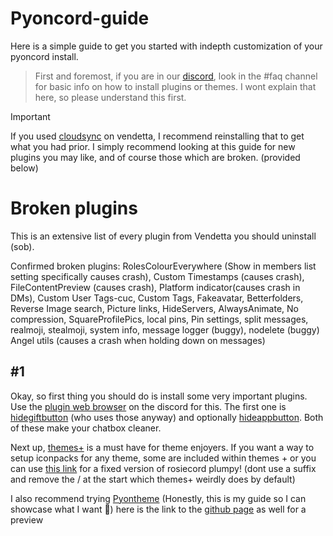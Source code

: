 # Pyoncord-guide
Here is a simple guide to get you started with indepth customization of your pyoncord install.  

> First and foremost, if you are in our [discord](https://discord.gg/pyoncord), look in the #faq channel for basic info on how to install plugins or themes. I wont explain that here, so please understand this first.

> [!IMPORTANT]
> If you used [cloudsync](https://vd-plugins.github.io/proxy/vendetta.nexpid.xyz/cloud-sync/) on vendetta, I recommend reinstalling that to get what you had prior. I simply recommend looking at this guide for new plugins you may like, and of course those which are broken. (provided below)

# Broken plugins
This is an extensive list of every plugin from Vendetta you should uninstall (sob).

Confirmed broken plugins:
RolesColourEverywhere (Show in members list setting specifically causes crash), Custom Timestamps (causes crash), FileContentPreview (causes crash), Platform indicator(causes crash in DMs), Custom User Tags-cuc, Custom Tags, Fakeavatar, Betterfolders, Reverse Image search, Picture links, HideServers, AlwaysAnimate, No compression, SquareProfilePics, local pins, Pin settings, split messages, realmoji, stealmoji, system info, message logger (buggy), nodelete (buggy) Angel utils (causes a crash when holding down on messages)

## #1

Okay, so first thing you should do is install some very important plugins. Use the [plugin web browser](https://vd-plugins.github.io/web/#) on the discord for this. The first one is [hidegiftbutton](https://vd-plugins.github.io/proxy/amsyarasyiq.github.io/letup/HideGiftButton/) (who uses those anyway) and optionally [hideappbutton](https://rico040.github.io/bunny-plugins/hideappbutton/). Both of these make your chatbox cleaner. 

Next up, [themes+](https://vd-plugins.github.io/proxy/fres621.github.io/vendetta-plugins/BetterSearch/) is a must have for theme enjoyers. If you want a way to setup iconpacks for any theme, some are included within themes + or you can use [this link](https://raw.githubusercontent.com/rairof/discord-iconpacks/master/Packs/Plumpy/) for a fixed version of rosiecord plumpy! (dont use a suffix and remove the / at the start which themes+ weirdly does by default)

I also recommend trying [Pyontheme](https://raw.githubusercontent.com/rennpy/pyontheme/main/pyontheme.json) (Honestly, this is my guide so I can showcase what I want 🚎)
here is the link to the [github page](https://github.com/rennpy/pyontheme) as well for a preview

